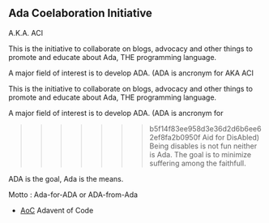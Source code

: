Ada Coelaboration Initiative
---
A.K.A. ACI

This is the initiative to collaborate on blogs, advocacy and other 
things to promote and educate about Ada, THE programming language. 

A major field of interest is to develop ADA. (ADA is ancronym for 
AKA ACI

This is the initiative to collaborate on blogs, advocacy and other
things to promote and educate about Ada, THE programming language.

A major field of interest is to develop ADA. (ADA is ancronym for
>>>>>>> b5f14f83ee958d3e36d2d6b6ee62ef8fa2b0950f
Aid for DisAbled) Being disables is not fun neither is Ada. The goal
is to minimize suffering among the faithfull.

ADA is the goal, Ada is the means.

Motto : Ada-for-ADA or ADA-from-Ada

- [AoC](https://adventofcode.com/) Adavent of Code


